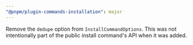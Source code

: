 ```yaml
---
"@pnpm/plugin-commands-installation": major
---
```


Remove the `dedupe` option from `InstallCommandOptions`. This was not intentionally part of the public install command's API when it was added.
